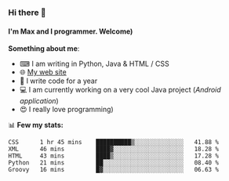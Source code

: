 ### Hi there 👋
#### I'm Max and I programmer. Welcome)

**Something about me**:
- ⌨ I am writing in Python, Java & HTML / CSS
- 🌐 [My web site](https://merive.herokuapp.com/)
- 🎈 I write code for a year
- 💻 I am currently working on a very cool Java project (*Android application*)
- 😍 I really love programming)

📊 **Few my stats:**
<!--START_SECTION:waka-->
```text
CSS      1 hr 45 mins    ██████████▒░░░░░░░░░░░░░░   41.88 % 
XML      46 mins         ████▓░░░░░░░░░░░░░░░░░░░░   18.28 % 
HTML     43 mins         ████▒░░░░░░░░░░░░░░░░░░░░   17.28 % 
Python   21 mins         ██░░░░░░░░░░░░░░░░░░░░░░░   08.40 % 
Groovy   16 mins         █▓░░░░░░░░░░░░░░░░░░░░░░░   06.63 % 
```
<!--END_SECTION:waka-->
